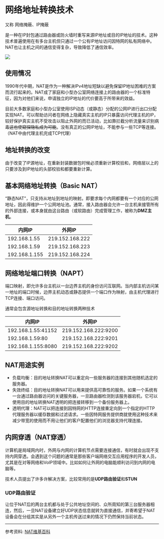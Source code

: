 # 网络地址转换技术
又称 网络掩蔽、IP掩蔽

是一种在IP封包通过路由器或防火墙时重写来源IP地址或目的IP地址的技术。这种技术普遍使用在有多台主机但只通过一个公有IP地址访问因特网的私有网络中。NAT也让主机之间的通信变得复杂，导致降低了通信效率。

![](https://upload.wikimedia.org/wikipedia/commons/thumb/b/b2/Nat1.svg/600px-Nat1.svg.png)

## 使用情况
1990年代中期，NAT是作为一种解决IPv4地址短缺以避免保留IP地址困难的方案而流行起来的。NAT成了家庭和小型办公室网络连接上的路由器的一个标准特征，因为对他们来说，申请独立的IP地址的代价要高于所带来的效益。

目前大多数家庭和小型办公室使用ISP动态（或静态）分配的公网IP进行出口分配实现NAT。可以帮助访问者在网络上隐藏真实主机的IP只暴露访问代理主机的IP，较好保护真实主机不受攻击以阻止外网的而已活动，比如靠拦截分析流量来识别病毒~~这也使窥探隐私成为可能~~。没有真正的公网IP地址，不能参与一些TCP等连接。（NAT中由代理主机完成TCP代理）

## 地址转换的改变
由于改变了IP源地址，在重新封装数据包时候必须重新计算校验和，网络层以上的只要涉及到IP地址的头部校验和都要重新计算。

## 基本网络地址转换（Basic NAT）

“静态NAT”，只支持从地址到地址的映射。即要求每个内网都要有一个对应的公网地址，因此得维护一个公网地址池。通常，接入路由器会允许一台主机来接管所有的外部连接，或本身就由这台路由（或软路由）完成管理工作，被称为**DMZ主机**。

|内网IP|	外网IP|
|-|-|
|192.168.1.55|219.152.168.222|
|192.168.1.59|219.152.168.223|
|192.168.1.155|219.152.168.224|

## 网络地址端口转换（NAPT）
端口映射，即允许多台主机以一台边界主机的身份访问互联网。当内部主机访问某一地址的端口时候，边界主机动态或静态提供一个端口作为映射，由主机代理进行TCP连接、端口访问。

通常会包含源地址转换和目的地址转换两种技术

|内网IP|	外网IP|
|-|-|
|192.168.1.55:41152|219.152.168.222:9200|
|192.168.1.59:80|219.152.168.222:9201|
|192.168.1.155:8080|219.152.168.222:9202|

## NAT用途实例
- 负载均衡：目的地址转换NAT可以重定向一些服务器的连接到其他随机选定的服务器。
- 失效终结：目的地址转换NAT可以用来提供高可靠性的服务。如果一个系统有一台通过路由器访问的关键服务器，一旦路由器检测到该服务器宕机，它可以使用目的地址转换NAT透明的把连接转移到一个备份服务器上。
- 透明代理：NAT可以把连接到因特网的HTTP连接重定向到一个指定的HTTP代理服务器以缓存数据和过滤请求。一些因特网服务提供商就使用这种技术来减少带宽的使用而不用让他们的客户配置他们的浏览器支持代理连接。

## 内网穿透（NAT穿透）
计算机是局域网内时，外网与内网的计算机节点需要连接通信，有时就会出现不支持内网穿透。会遇到这个问题的通常是那些客户端网络交互应用程序的开发人员，尤其是在对等网络和VoIP领域中。比如如何让外网的电脑能顺利访问到内网的电脑等。

技术人员提出了许多许解决方案，比较常用的是**UDP路由验证**和**STUN**

### UDP路由验证
让位于NAT后的两台主机都与处于公共地址空间的、众所周知的第三台服务器相连，然后，一旦NAT设备建立好UDP状态信息就转为直接通信，并寄希望于NAT设备会在分组其实是从另外一个主机传送过来的情况下仍然保持当前状态。







---
参考资料: [NAT维基百科](https://www.wikiwand.com/zh-hans/%E7%BD%91%E7%BB%9C%E5%9C%B0%E5%9D%80%E8%BD%AC%E6%8D%A2)